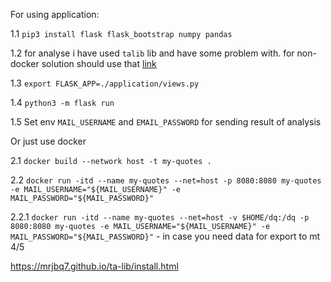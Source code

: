 For using application:

1.1 `pip3 install flask flask_bootstrap numpy pandas`

1.2 for analyse i have used `talib` lib and have some problem with. for non-docker solution should use that [link](https://github.com/otassel/docker-python-talib/blob/master/python-3.7-alpine/Dockerfile#L14)

1.3 `export FLASK_APP=./application/views.py`

1.4 `python3 -m flask run`

1.5 Set env `MAIL_USERNAME` and `EMAIL_PASSWORD` for sending result of analysis

Or just use docker 

2.1 `docker build --network host -t my-quotes .`

2.2 `docker run -itd --name my-quotes --net=host -p 8080:8080 my-quotes -e MAIL_USERNAME="${MAIL_USERNAME}" -e MAIL_PASSWORD="${MAIL_PASSWORD}"`

2.2.1 `docker run -itd --name my-quotes --net=host -v $HOME/dq:/dq -p 8080:8080 my-quotes -e MAIL_USERNAME="${MAIL_USERNAME}" -e MAIL_PASSWORD="${MAIL_PASSWORD}"` - in case you need data for export to mt 4/5


https://mrjbq7.github.io/ta-lib/install.html
